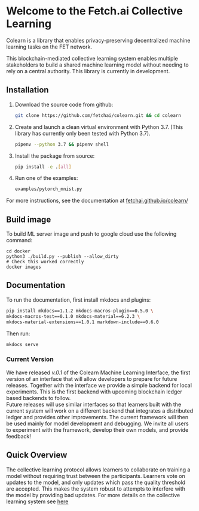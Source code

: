 # Welcome to the Fetch.ai Collective Learning

Colearn is a library that enables privacy-preserving decentralized machine learning tasks on the FET network.

This blockchain-mediated collective learning system enables multiple stakeholders to build a shared 
machine learning model without needing to rely on a central authority. 
This library is currently in development. 


## Installation
1. Download the source code from github:
   ```bash
   git clone https://github.com/fetchai/colearn.git && cd colearn
   ```
1. Create and launch a clean virtual environment with Python 3.7. 
   (This library has currently only been tested with Python 3.7).
   ```bash
   pipenv --python 3.7 && pipenv shell
   ```

2. Install the package from source:
    ```bash
    pip install -e .[all]
    ```
3. Run one of the examples:
    ```bash
    examples/pytorch_mnist.py
    ``` 
   
For more instructions, see the documentation at [fetchai.github.io/colearn/](https://fetchai.github.io/colearn/)


## Build image

To build ML server image and push to google cloud use the following command:
```
cd docker
python3 ./build.py --publish --allow_dirty
# Check this worked correctly
docker images
```


## Documentation
To run the documentation, first install mkdocs and plugins:
```bash
pip install mkdocs==1.1.2 mkdocs-macros-plugin==0.5.0 \
mkdocs-macros-test==0.1.0 mkdocs-material==6.2.3 \
mkdocs-material-extensions==1.0.1 markdown-include==0.6.0
```

Then run: 
```
mkdocs serve
```


### Current Version

We have released *v.0.1* of the Colearn Machine Learning Interface, the first version of an interface that will allow developers to prepare for future releases. 
Together with the interface we provide a simple backend for local experiments. This is the first backend with upcoming blockchain ledger based backends to follow.  
Future releases will use similar interfaces so that learners built with the current system will work on a different backend that integrates a distributed ledger and provides other improvements.
The current framework will then be used mainly for model development and debugging.
We invite all users to experiment with the framework, develop their own models, and provide feedback!



## Quick Overview
The collective learning protocol allows learners to collaborate on training a model without requiring trust between the participants. Learners vote on updates to the model, and only updates which pass the quality threshold are accepted. This makes the system robust to attempts to interfere with the model by providing bad updates. For more details on the collective learning system see [here](docs/about.md)
